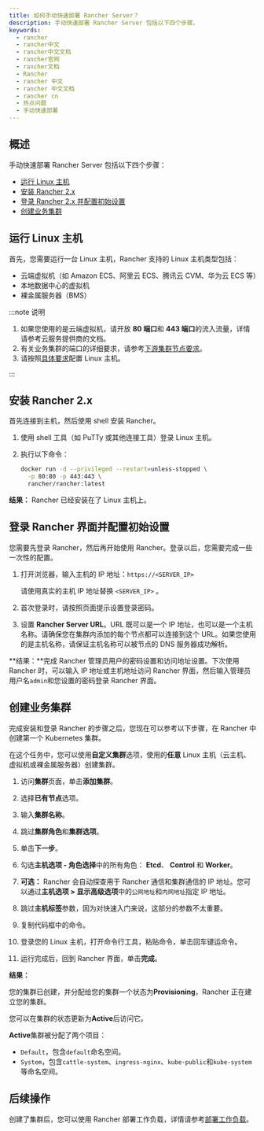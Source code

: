 ```yaml
---
title: 如何手动快速部署 Rancher Server？
description: 手动快速部署 Rancher Server 包括以下四个步骤。
keywords:
  - rancher
  - rancher中文
  - rancher中文文档
  - rancher官网
  - rancher文档
  - Rancher
  - rancher 中文
  - rancher 中文文档
  - rancher cn
  - 热点问题
  - 手动快速部署
---
```


## 概述

手动快速部署 Rancher Server 包括以下四个步骤：

- [运行 Linux 主机](#运行-linux-主机)
- [安装 Rancher 2.x](#安装-rancher-2x)
- [登录 Rancher 2.x 并配置初始设置](#登录-rancher-界面并配置初始设置)
- [创建业务集群](#创建业务集群)

## 运行 Linux 主机

首先，您需要运行一台 Linux 主机，Rancher 支持的 Linux 主机类型包括：

- 云端虚拟机（如 Amazon ECS、阿里云 ECS、腾讯云 CVM、华为云 ECS 等）
- 本地数据中心的虚拟机
- 裸金属服务器（BMS）

:::note 说明

1. 如果您使用的是云端虚拟机，请开放 **80 端口**和 **443 端口**的流入流量，详情请参考云服务提供商的文档。
1. 有关业务集群的端口的详细要求，请参考[下游集群节点要求](/docs/rancher2/cluster-provisioning/node-requirements/)。
1. 请按照[具体要求](/docs/rancher2/installation/requirements/)配置 Linux 主机。

:::

## 安装 Rancher 2.x

首先连接到主机，然后使用 shell 安装 Rancher。

1.  使用 shell 工具（如 PuTTy 或其他连接工具）登录 Linux 主机。

2.  执行以下命令：

    ```bash
    docker run -d --privileged --restart=unless-stopped \
      -p 80:80 -p 443:443 \
      rancher/rancher:latest
    ```

**结果：** Rancher 已经安装在了 Linux 主机上。

## 登录 Rancher 界面并配置初始设置

您需要先登录 Rancher，然后再开始使用 Rancher。登录以后，您需要完成一些一次性的配置。

1.  打开浏览器，输入主机的 IP 地址：`https://<SERVER_IP>`

    请使用真实的主机 IP 地址替换 `<SERVER_IP>` 。

1.  首次登录时，请按照页面提示设置登录密码。

1.  设置 **Rancher Server URL**。URL 既可以是一个 IP 地址，也可以是一个主机名称。请确保您在集群内添加的每个节点都可以连接到这个 URL。如果您使用的是主机名称，请保证主机名称可以被节点的 DNS 服务器成功解析。

**结果：**完成 Rancher 管理员用户的密码设置和访问地址设置。下次使用 Rancher 时，可以输入 IP 地址或主机地址访问 Rancher 界面，然后输入管理员用户名`admin`和您设置的密码登录 Rancher 界面。

## 创建业务集群

完成安装和登录 Rancher 的步骤之后，您现在可以参考以下步骤，在 Rancher 中创建第一个 Kubernetes 集群。

在这个任务中，您可以使用**自定义集群**选项，使用的**任意** Linux 主机（云主机、虚拟机或裸金属服务器）创建集群。

1. 访问**集群**页面，单击**添加集群**。

1. 选择**已有节点**选项。

1. 输入**集群名称**。

1. 跳过**集群角色**和**集群选项**。

1. 单击**下一步**。

1. 勾选**主机选项 - 角色选择**中的所有角色： **Etcd**、 **Control** 和 **Worker**。

1. **可选：** Rancher 会自动探查用于 Rancher 通信和集群通信的 IP 地址。您可以通过**主机选项 > 显示高级选项**中的`公网地址`和`内网地址`指定 IP 地址。

1. 跳过**主机标签**参数，因为对快速入门来说，这部分的参数不太重要。

1. 复制代码框中的命令。

1. 登录您的 Linux 主机，打开命令行工具，粘贴命令，单击回车键运命令。

1. 运行完成后，回到 Rancher 界面，单击**完成**。

**结果：**

您的集群已创建，并分配给您的集群一个状态为**Provisioning**，Rancher 正在建立您的集群。

您可以在集群的状态更新为**Active**后访问它。

**Active**集群被分配了两个项目：

- `Default`，包含`default`命名空间。
- `System`，包含`cattle-system`、`ingress-nginx`、`kube-public`和`kube-system`等命名空间。

## 后续操作

创建了集群后，您可以使用 Rancher 部署工作负载，详情请参考[部署工作负载](/docs/rancher2.5/quick-start-guide/workload/)。
